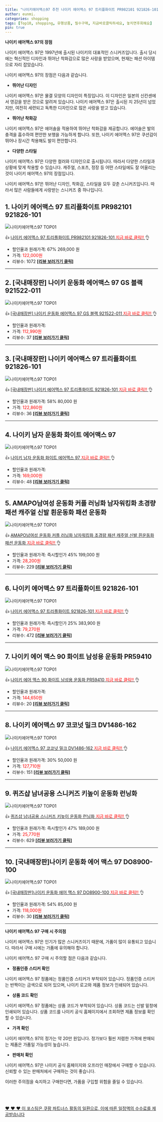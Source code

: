 ```yaml
---
title: "나이키에어맥스97 추천 나이키 에어맥스 97 트리플화이트 PR982101 921826-101 비교 장점 추천"
author: eunmi.
categories: shopping
tags: [Top10, shopping, 유행상품, 필수구매, 지금바로클릭하세요, 놓치면후회해요]
pin: true
---
```

**나이키 에어맥스 97의 장점**

나이키 에어맥스 97은 1997년에 출시된 나이키의 대표적인 스니커즈입니다. 출시 당시에는 혁신적인 디자인과 뛰어난 착화감으로 많은 사랑을 받았으며, 현재는 패션 아이템으로 자리 잡았습니다.

나이키 에어맥스 97의 장점은 다음과 같습니다.

* **뛰어난 디자인**

나이키 에어맥스 97은 물결 모양의 디자인이 특징입니다. 이 디자인은 일본의 신칸센에서 영감을 받은 것으로 알려져 있습니다. 나이키 에어맥스 97은 출시된 지 25년이 넘었지만, 여전히 세련되고 독특한 디자인으로 많은 사랑을 받고 있습니다.

* **뛰어난 착화감**

나이키 에어맥스 97은 에어솔을 적용하여 뛰어난 착화감을 제공합니다. 에어솔은 발의 충격을 흡수하여 편안한 보행을 가능하게 합니다. 또한, 나이키 에어맥스 97은 쿠션감이 뛰어나 장시간 착용해도 발이 편안합니다.

* **다양한 스타일**

나이키 에어맥스 97은 다양한 컬러와 디자인으로 출시됩니다. 따라서 다양한 스타일과 상황에 맞게 착용할 수 있습니다. 캐주얼, 스포츠, 정장 등 어떤 스타일에도 잘 어울리는 것이 나이키 에어맥스 97의 장점입니다.

나이키 에어맥스 97은 뛰어난 디자인, 착화감, 스타일을 모두 갖춘 스니커즈입니다. 따라서 많은 사람들에게 사랑받는 스니커즈 중 하나입니다.

   

## 1. 나이키 에어맥스 97 트리플화이트 PR982101 921826-101

![나이키에어맥스97 TOP01](https://thumbnail7.coupangcdn.com/thumbnails/remote/230x230ex/image/vendor_inventory/356b/2b36423ac7594fcb729c0dae928b096dd9289719924da0021a8c6bb3ae1f.png)


👍 [나이키 에어맥스 97 트리플화이트 PR982101 921826-101 <font color=red> 지금 바로 클릭!! </font> ](https://link.coupang.com/re/AFFSDP?lptag=AF3617701&subid=GithubCoopas&pageKey=7405879285&traceid=V0-153&itemId=19177987195&vendorItemId=87508760368) 👌 


- 할인율과 원래가격: 67%  269,000   원
- 가격: <span style='color:red'>122,000원</span>
- 리뷰수: 1072  [**[리뷰 보러가기 클릭]**](https://link.coupang.com/re/AFFSDP?lptag=AF3617701&subid=GithubCoopas&pageKey=7405879285&traceid=V0-153&itemId=19177987195&vendorItemId=87508760368)

---


   

## 2. [국내매장판] 나이키 운동화 에어맥스 97 GS 블랙 921522-011

![나이키에어맥스97 TOP01](https://thumbnail10.coupangcdn.com/thumbnails/remote/230x230ex/image/vendor_inventory/d57c/812d1288dd19e90f4e016f585e0a48ef456851eade9efc34d05eb6aa0643.jpg)


👍 [[국내매장판] 나이키 운동화 에어맥스 97 GS 블랙 921522-011 <font color=red> 지금 바로 클릭!! </font> ](https://link.coupang.com/re/AFFSDP?lptag=AF3617701&subid=GithubCoopas&pageKey=6920399088&traceid=V0-153&itemId=16709363000&vendorItemId=87418092785) 👌 


- 할인율과 원래가격: 
- 가격: <span style='color:red'>112,990원</span>
- 리뷰수: 37  [**[리뷰 보러가기 클릭]**](https://link.coupang.com/re/AFFSDP?lptag=AF3617701&subid=GithubCoopas&pageKey=6920399088&traceid=V0-153&itemId=16709363000&vendorItemId=87418092785)

---


   

## 3. [국내매장판] 나이키 에어맥스 97 트리플화이트 921826-101

![나이키에어맥스97 TOP01](https://thumbnail6.coupangcdn.com/thumbnails/remote/230x230ex/image/vendor_inventory/f84b/e42d9d2e0d8b4798c7c352f5663dca1da9c289bc605d6f54f915faddf3af.jpg)


👍 [[국내매장판] 나이키 에어맥스 97 트리플화이트 921826-101 <font color=red> 지금 바로 클릭!! </font> ](https://link.coupang.com/re/AFFSDP?lptag=AF3617701&subid=GithubCoopas&pageKey=7392629026&traceid=V0-153&itemId=19303765616&vendorItemId=86418166912) 👌 


- 할인율과 원래가격: 58%  80,000   원
- 가격: <span style='color:red'>122,860원</span>
- 리뷰수: 36  [**[리뷰 보러가기 클릭]**](https://link.coupang.com/re/AFFSDP?lptag=AF3617701&subid=GithubCoopas&pageKey=7392629026&traceid=V0-153&itemId=19303765616&vendorItemId=86418166912)

---


   

## 4. 나이키 남자 운동화 화이트 에어맥스 97

![나이키에어맥스97 TOP01](https://thumbnail7.coupangcdn.com/thumbnails/remote/230x230ex/image/vendor_inventory/4216/e1eec7108d582a03dd656e91d5c22ca32b6b0967e71e8b3680d5992b1731.jpg)


👍 [나이키 남자 운동화 화이트 에어맥스 97 <font color=red> 지금 바로 클릭!! </font> ](https://link.coupang.com/re/AFFSDP?lptag=AF3617701&subid=GithubCoopas&pageKey=7457805416&traceid=V0-153&itemId=19431725485&vendorItemId=87323813220) 👌 


- 할인율과 원래가격: 
- 가격: <span style='color:red'>169,000원</span>
- 리뷰수: 48  [**[리뷰 보러가기 클릭]**](https://link.coupang.com/re/AFFSDP?lptag=AF3617701&subid=GithubCoopas&pageKey=7457805416&traceid=V0-153&itemId=19431725485&vendorItemId=87323813220)

---


   

## 5. AMAPO남여성 운동화 커플 러닝화 남자워킹화 초경량 패션 캐주얼 신발 흰운동화 패션 운동화

![나이키에어맥스97 TOP01](https://thumbnail8.coupangcdn.com/thumbnails/remote/230x230ex/image/vendor_inventory/9cb1/54b6d21d7730e3bbba1bbacbb3344a05dfd3c3fb4684c2e6ec855e4721d5.jpg)


👍 [AMAPO남여성 운동화 커플 러닝화 남자워킹화 초경량 패션 캐주얼 신발 흰운동화 패션 운동화 <font color=red> 지금 바로 클릭!! </font> ](https://link.coupang.com/re/AFFSDP?lptag=AF3617701&subid=GithubCoopas&pageKey=7032618253&traceid=V0-153&itemId=17360988246&vendorItemId=84530946298) 👌 


- 할인율과 원래가격: 즉시할인가 45%  199,000   원
- 가격: <span style='color:red'>28,200원</span>
- 리뷰수: 229  [**[리뷰 보러가기 클릭]**](https://link.coupang.com/re/AFFSDP?lptag=AF3617701&subid=GithubCoopas&pageKey=7032618253&traceid=V0-153&itemId=17360988246&vendorItemId=84530946298)

---


   

## 6. 나이키 에어맥스 97 트리플화이트 921826-101

![나이키에어맥스97 TOP01](https://thumbnail9.coupangcdn.com/thumbnails/remote/230x230ex/image/vendor_inventory/38bc/27a7dcd05d96a976f3b9144ba500f0d2c62be50f53d80f5de6c4ccce305f.jpg)


👍 [나이키 에어맥스 97 트리플화이트 921826-101 <font color=red> 지금 바로 클릭!! </font> ](https://link.coupang.com/re/AFFSDP?lptag=AF3617701&subid=GithubCoopas&pageKey=6957882830&traceid=V0-153&itemId=16927874176&vendorItemId=87471011310) 👌 


- 할인율과 원래가격: 즉시할인가 25%  383,900   원
- 가격: <span style='color:red'>79,270원</span>
- 리뷰수: 472  [**[리뷰 보러가기 클릭]**](https://link.coupang.com/re/AFFSDP?lptag=AF3617701&subid=GithubCoopas&pageKey=6957882830&traceid=V0-153&itemId=16927874176&vendorItemId=87471011310)

---


   

## 7. 나이키 에어 맥스 90 화이트 남성용 운동화 PR59410

![나이키에어맥스97 TOP01](https://thumbnail7.coupangcdn.com/thumbnails/remote/230x230ex/image/vendor_inventory/445e/207a391a6475b0c2215c3e76561e201e22afa3ea4a2b6bbdf2c89eb63293.jpg)


👍 [나이키 에어 맥스 90 화이트 남성용 운동화 PR59410 <font color=red> 지금 바로 클릭!! </font> ](https://link.coupang.com/re/AFFSDP?lptag=AF3617701&subid=GithubCoopas&pageKey=7401288243&traceid=V0-153&itemId=19157348935&vendorItemId=85125562584) 👌 


- 할인율과 원래가격: 
- 가격: <span style='color:red'>144,650원</span>
- 리뷰수: 20  [**[리뷰 보러가기 클릭]**](https://link.coupang.com/re/AFFSDP?lptag=AF3617701&subid=GithubCoopas&pageKey=7401288243&traceid=V0-153&itemId=19157348935&vendorItemId=85125562584)

---


   

## 8. 나이키 에어맥스 97 코코넛 밀크 DV1486-162

![나이키에어맥스97 TOP01](https://thumbnail10.coupangcdn.com/thumbnails/remote/230x230ex/image/vendor_inventory/403f/be95b401635ed66b4cdc7013c49fe4751b0a1037b528213cd81e53f5f815.jpg)


👍 [나이키 에어맥스 97 코코넛 밀크 DV1486-162 <font color=red> 지금 바로 클릭!! </font> ](https://link.coupang.com/re/AFFSDP?lptag=AF3617701&subid=GithubCoopas&pageKey=7432712254&traceid=V0-153&itemId=19308062156&vendorItemId=86422377342) 👌 


- 할인율과 원래가격: 30%  50,000   원
- 가격: <span style='color:red'>127,710원</span>
- 리뷰수: 151  [**[리뷰 보러가기 클릭]**](https://link.coupang.com/re/AFFSDP?lptag=AF3617701&subid=GithubCoopas&pageKey=7432712254&traceid=V0-153&itemId=19308062156&vendorItemId=86422377342)

---


   

## 9. 퀴즈샵 남녀공용 스니커즈 키높이 운동화 런닝화

![나이키에어맥스97 TOP01](https://thumbnail10.coupangcdn.com/thumbnails/remote/230x230ex/image/vendor_inventory/76bd/b3901ff3d9aeec92366e0edb6ee62de33ea0283d19739438dc699cdd82d2.jpg)


👍 [퀴즈샵 남녀공용 스니커즈 키높이 운동화 런닝화 <font color=red> 지금 바로 클릭!! </font> ](https://link.coupang.com/re/AFFSDP?lptag=AF3617701&subid=GithubCoopas&pageKey=7604068279&traceid=V0-153&itemId=20122762074&vendorItemId=87217143885) 👌 


- 할인율과 원래가격: 즉시할인가 47%  189,000   원
- 가격: <span style='color:red'>25,770원</span>
- 리뷰수: 629  [**[리뷰 보러가기 클릭]**](https://link.coupang.com/re/AFFSDP?lptag=AF3617701&subid=GithubCoopas&pageKey=7604068279&traceid=V0-153&itemId=20122762074&vendorItemId=87217143885)

---


   

## 10. [국내매장판]나이키 운동화 에어 맥스 97 DO8900-100

![나이키에어맥스97 TOP01](https://thumbnail8.coupangcdn.com/thumbnails/remote/230x230ex/image/vendor_inventory/3fa9/7410f165a7e69d4400773e4d92e63302be2d2a948f0833e83366b63d68eb.jpg)


👍 [[국내매장판]나이키 운동화 에어 맥스 97 DO8900-100 <font color=red> 지금 바로 클릭!! </font> ](https://link.coupang.com/re/AFFSDP?lptag=AF3617701&subid=GithubCoopas&pageKey=6686920894&traceid=V0-153&itemId=19462102821&vendorItemId=87489632615) 👌 


- 할인율과 원래가격: 54%  85,000   원
- 가격: <span style='color:red'>118,000원</span>
- 리뷰수: 30  [**[리뷰 보러가기 클릭]**](https://link.coupang.com/re/AFFSDP?lptag=AF3617701&subid=GithubCoopas&pageKey=6686920894&traceid=V0-153&itemId=19462102821&vendorItemId=87489632615)

---
**나이키 에어맥스 97 구매 시 주의점**

나이키 에어맥스 97은 인기가 많은 스니커즈이기 때문에, 가품이 많이 유통되고 있습니다. 따라서 구매 시에는 가품에 유의해야 합니다.

나이키 에어맥스 97 구매 시 주의할 점은 다음과 같습니다.

* **정품인증 스티커 확인**

나이키 에어맥스 97 정품에는 정품인증 스티커가 부착되어 있습니다. 정품인증 스티커는 반짝이는 금색으로 되어 있으며, 나이키 로고와 제품 정보가 인쇄되어 있습니다.

* **상품 코드 확인**

나이키 에어맥스 97 정품에는 상품 코드가 부착되어 있습니다. 상품 코드는 신발 밑창에 인쇄되어 있습니다. 상품 코드를 나이키 공식 홈페이지에서 조회하면 제품 정보를 확인할 수 있습니다.

* **가격 확인**

나이키 에어맥스 97의 정가는 약 20만 원입니다. 정가보다 훨씬 저렴한 가격에 판매되는 제품은 가품일 가능성이 높습니다.

* **판매처 확인**

나이키 에어맥스 97은 나이키 공식 홈페이지와 오프라인 매장에서 구매할 수 있습니다. 신뢰할 수 있는 판매처에서 구매하는 것이 좋습니다.

이러한 주의점을 숙지하고 구매한다면, 가품을 구입할 위험을 줄일 수 있습니다.<br><br><br><br><br> [ ❤ ❤ ❤ 이 포스팅은 쿠팡 파트너스 활동의 일환으로, 이에 따른 일정액의 수수료를 제공받습니다](https://link.coupang.com/a/bcEFyh)